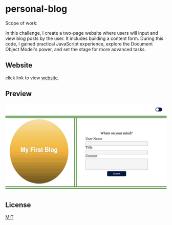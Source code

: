 # personal-blog

Scope of work:

In this challenge, I create a two-page website where users will input and view blog posts by the user. It includes building a content form.
During this code, I gained practical JavaScript experience, explore the Document Object Model's power, and set the stage for more advanced tasks.

## Website

click link to view [website](https://ejacosta86.github.io/personal-blog/).



## Preview

![example website](./assests/images/websitepreview.png)



## License

[MIT](https://choosealicense.com/licenses/mit/)